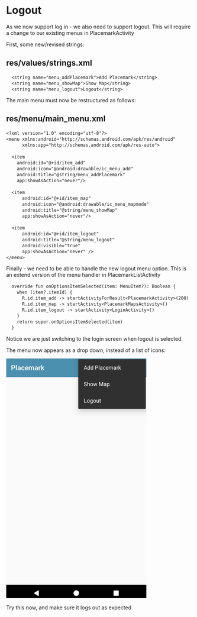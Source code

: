 # Logout

As we now support log in - we also need to support logout. This will require a change to our existing menus in PlacemarkActivity

First, some new/revised strings:

## res/values/strings.xml

~~~
  <string name="menu_addPlacemark">Add Placemark</string>
  <string name="menu_showMap">Show Map</string>
  <string name="menu_logout">Logout</string>
~~~

The main menu must now be restructured as follows:

## res/menu/main_menu.xml

~~~
<?xml version="1.0" encoding="utf-8"?>
<menu xmlns:android="http://schemas.android.com/apk/res/android"
      xmlns:app="http://schemas.android.com/apk/res-auto">

  <item
    android:id="@+id/item_add"
    android:icon="@android:drawable/ic_menu_add"
    android:title="@string/menu_addPlacemark"
    app:showAsAction="never"/>

  <item
      android:id="@+id/item_map"
      android:icon="@android:drawable/ic_menu_mapmode"
      android:title="@string/menu_showMap"
      app:showAsAction="never"/>

  <item
      android:id="@+id/item_logout"
      android:title="@string/menu_logout"
      android:visible="true"
      app:showAsAction="never" />
</menu>
~~~

Finally - we need to be able to handle the new logout menu option. This is an extend version of the menu handler in PlacemarkListActivity

~~~
  override fun onOptionsItemSelected(item: MenuItem?): Boolean {
    when (item?.itemId) {
      R.id.item_add -> startActivityForResult<PlacemarkActivity>(200)
      R.id.item_map -> startActivity<PlacemarkMapsActivity>()
      R.id.item_logout -> startActivity<LoginActivity>()
    }
    return super.onOptionsItemSelected(item)
  }
~~~

Notice we are just switching to the login screen when logout is selected.

The menu now appears as a drop down, instead of a list of icons:

![](img/02x.png)

Try this now, and make sure it logs out as expected